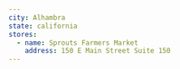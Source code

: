 ```yaml
---
city: Alhambra
state: california
stores:
  - name: Sprouts Farmers Market
    address: 150 E Main Street Suite 150
---
```

